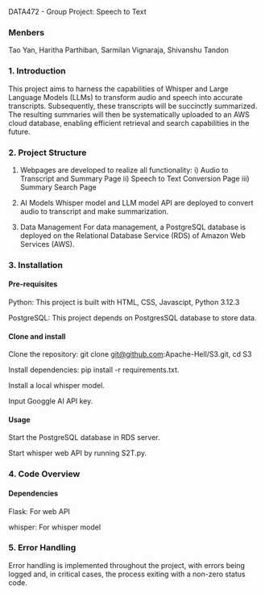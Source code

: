 DATA472 - Group Project: Speech to Text

### Menbers
Tao Yan,
Haritha Parthiban,
Sarmilan Vignaraja,
Shivanshu Tandon

### 1. Introduction
This project aims to harness the capabilities of Whisper and Large Language Models (LLMs) to transform audio and speech into accurate transcripts. Subsequently, these transcripts will be succinctly summarized. The resulting summaries will then be systematically uploaded to an AWS cloud database, enabling efficient retrieval and search capabilities in the future.

### 2. Project Structure
1. Webpages are developed to realize all functionality:
i) Audio to Transcript and Summary Page
ii) Speech to Text Conversion Page
iii) Summary Search Page

2. AI Models
Whisper model and LLM model API are deployed to convert audio to transcript and make summarization.

4. Data Management
For data management, a PostgreSQL database is deployed on the Relational Database Service (RDS) of Amazon Web Services (AWS). 

### 3. Installation
#### Pre-requisites

Python: This project is built with HTML, CSS, Javascipt, Python 3.12.3

PostgreSQL: This project depends on PostgresSQL database to store data.

#### Clone and install

Clone the repository: git clone git@github.com:Apache-Hell/S3.git, cd S3

Install dependencies: pip install -r requirements.txt.

Install a local whisper model.

Input Googgle AI API key.

#### Usage

Start the PostgreSQL database in RDS server.

Start whisper web API by running S2T.py.

### 4. Code Overview
#### Dependencies 

Flask: For web API 

whisper: For whisper model

### 5. Error Handling
Error handling is implemented throughout the project, with errors being logged and, in critical cases, the process exiting with a non-zero status code.
